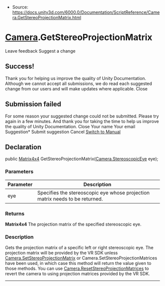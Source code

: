 * Source: https://docs.unity3d.com/6000.0/Documentation/ScriptReference/Camera.GetStereoProjectionMatrix.html

#  [Camera](https://docs.unity3d.com/6000.0/Documentation/ScriptReference/Camera.html).GetStereoProjectionMatrix
Leave feedback
Suggest a change
## Success!
Thank you for helping us improve the quality of Unity Documentation. Although we cannot accept all submissions, we do read each suggested change from our users and will make updates where applicable.
Close
## Submission failed
For some reason your suggested change could not be submitted. Please <a>try again</a> in a few minutes. And thank you for taking the time to help us improve the quality of Unity Documentation.
Close
Your name Your email Suggestion* Submit suggestion
Cancel
[Switch to Manual](https://docs.unity3d.com/6000.0/Documentation/Manual/class-Camera.html "Go to Camera Component in the Manual")
## Declaration
public [Matrix4x4](https://docs.unity3d.com/6000.0/Documentation/ScriptReference/Matrix4x4.html) GetStereoProjectionMatrix([Camera.StereoscopicEye](https://docs.unity3d.com/6000.0/Documentation/ScriptReference/Camera.StereoscopicEye.html) eye); 
### Parameters
Parameter | Description  
---|---  
eye | Specifies the stereoscopic eye whose projection matrix needs to be returned.  
### Returns
**Matrix4x4** The projection matrix of the specified stereoscopic eye. 
### Description
Gets the projection matrix of a specific left or right stereoscopic eye.
The projection matrix will be provided by the VR SDK unless [Camera.SetStereoProjectionMatrix](https://docs.unity3d.com/6000.0/Documentation/ScriptReference/Camera.SetStereoProjectionMatrix.html) or Camera.SetStereoProjectionMatrices have been used, in which case this method will return the value given to those methods. You can use [Camera.ResetStereoProjectionMatrices](https://docs.unity3d.com/6000.0/Documentation/ScriptReference/Camera.ResetStereoProjectionMatrices.html) to revert the camera to using projection matrices provided by the VR SDK.
* * *
